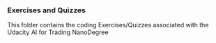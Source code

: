 ### Exercises and Quizzes
This folder contains the coding Exercises/Quizzes associated with the Udacity AI for Trading NanoDegree 
